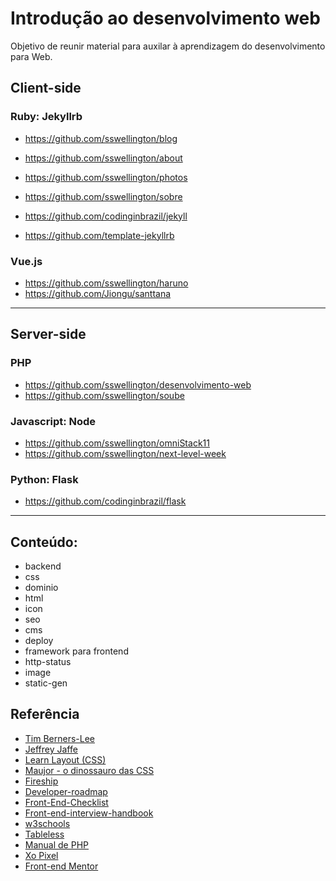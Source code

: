 # Introdução ao desenvolvimento web
Objetivo de reunir material para auxilar à aprendizagem do desenvolvimento para Web.   

## Client-side

### Ruby: Jekyllrb
* https://github.com/sswellington/blog
* https://github.com/sswellington/about
* https://github.com/sswellington/photos

* https://github.com/sswellington/sobre

* https://github.com/codinginbrazil/jekyll
* https://github.com/template-jekyllrb

### Vue.js
* https://github.com/sswellington/haruno
* https://github.com/Jiongu/santtana

---

## Server-side
### PHP
* https://github.com/sswellington/desenvolvimento-web
* https://github.com/sswellington/soube


### Javascript: Node
* https://github.com/sswellington/omniStack11
* https://github.com/sswellington/next-level-week


### Python: Flask
* https://github.com/codinginbrazil/flask

---

## Conteúdo:
* backend
* css
* dominio
* html
* icon
* seo
* cms
* deploy
* framework para frontend
* http-status
* image
* static-gen

## Referência
* [Tim Berners-Lee](https://www.w3.org/People/Berners-Lee/)
* [Jeffrey Jaffe](https://www.w3.org/People/Jeff/)
* [Learn Layout (CSS)](http://pt-br.learnlayout.com/)
* [Maujor - o dinossauro das CSS](https://maujor.com/)
* [Fireship](https://github.com/fireship-io)
* [Developer-roadmap](https://github.com/kamranahmedse/developer-roadmap)
* [Front-End-Checklist](https://github.com/thedaviddias/Front-End-Checklist)
* [Front-end-interview-handbook](https://yangshun.github.io/front-end-interview-handbook/)
* [w3schools](https://www.w3schools.com/)  
* [Tableless](https://tableless.com.br/)  
* [Manual de PHP ](https://www.php.net/manual/pt_BR/getting-started.php) 
* [Xo Pixel](https://xopixel.com/)
* [Front-end Mentor](https://www.frontendmentor.io/)
